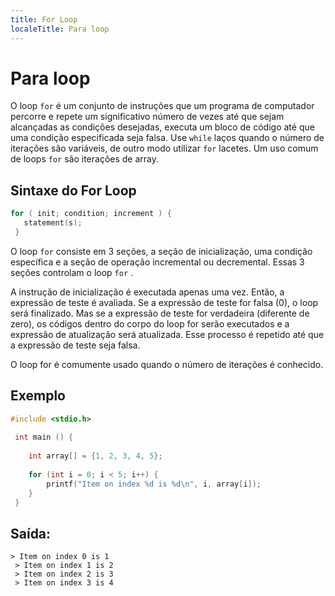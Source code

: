 ```yaml
---
title: For Loop
localeTitle: Para loop
---
```

# Para loop

O loop `for` é um conjunto de instruções que um programa de computador percorre e repete um significativo número de vezes até que sejam alcançadas as condições desejadas, executa um bloco de código até que uma condição especificada seja falsa. Use `while` laços quando o número de iterações são variáveis, de outro modo utilizar `for` lacetes. Um uso comum de loops `for` são iterações de array.



## Sintaxe do For Loop

```c
for ( init; condition; increment ) { 
   statement(s); 
 } 
```

O loop `for` consiste em 3 seções, a seção de inicialização, uma condição específica e a seção de operação incremental ou decremental. Essas 3 seções controlam o loop `for` .

A instrução de inicialização é executada apenas uma vez. Então, a expressão de teste é avaliada. Se a expressão de teste for falsa (0), o loop será finalizado. Mas se a expressão de teste for verdadeira (diferente de zero), os códigos dentro do corpo do loop for serão executados e a expressão de atualização será atualizada. Esse processo é repetido até que a expressão de teste seja falsa.

O loop for é comumente usado quando o número de iterações é conhecido.

## Exemplo

```c
#include <stdio.h> 
 
 int main () { 
 
    int array[] = {1, 2, 3, 4, 5}; 
 
    for (int i = 0; i < 5; i++) { 
        printf("Item on index %d is %d\n", i, array[i]); 
    } 
 } 
```

## Saída:

```shell
> Item on index 0 is 1 
 > Item on index 1 is 2 
 > Item on index 2 is 3 
 > Item on index 3 is 4 

```

